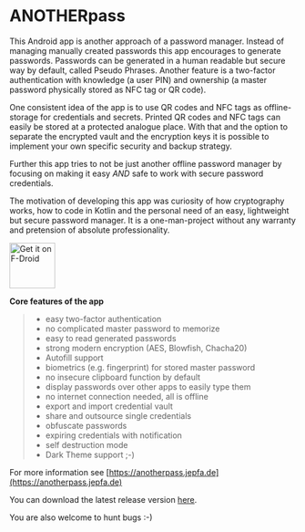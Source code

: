 # ANOTHERpass

This Android app is another approach of a password manager. Instead of managing manually created passwords this app encourages to generate passwords. Passwords can be generated in a human readable but secure way by default, called Pseudo Phrases. Another feature is a two-factor authentication with knowledge (a user PIN) and ownership (a master password physically stored as NFC tag or QR code). 

One consistent idea of the app is to use QR codes and NFC tags as offline-storage for credentials and secrets. Printed QR codes and NFC tags can easily be stored at a protected analogue place. With that and the option to separate the encrypted vault and the encryption keys it is possible to implement your own specific security and backup strategy.

Further this app tries to not be just another offline password manager by focusing on making it easy *AND* safe to work with secure password credentials.

The motivation of developing this app was curiosity of how cryptography works, how to code in Kotlin and the personal need of an easy, lightweight but secure password manager. It is a one-man-project without any warranty and pretension of absolute professionality.

[<img src="https://fdroid.gitlab.io/artwork/badge/get-it-on.png"
     alt="Get it on F-Droid"
     height="80">](https://f-droid.org/packages/de.jepfa.yapm/)

**Core features of the app**

>* easy two-factor authentication
>* no complicated master password to memorize
>* easy to read generated passwords
>* strong modern encryption (AES, Blowfish, Chacha20)
>* Autofill support
>* biometrics (e.g. fingerprint) for stored master password
>* no insecure clipboard function by default
>* display passwords over other apps to easily type them
>* no internet connection needed, all is offline
>* export and import credential vault
>* share and outsource single credentials
>* obfuscate passwords
>* expiring credentials with notification
>* self destruction mode
>* Dark Theme support ;-)

For more information see [https://anotherpass.jepfa.de](https://anotherpass.jepfa.de)

You can download the latest release version [here](https://anotherpass.jepfa.de/download/).

You are also welcome to hunt bugs :-)
